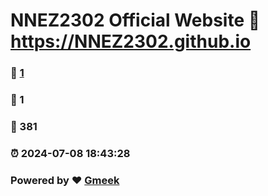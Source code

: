 # NNEZ2302 Official Website :link: https://NNEZ2302.github.io 
### :page_facing_up: [1](https://NNEZ2302.github.io/tag.html) 
### :speech_balloon: 1 
### :hibiscus: 381 
### :alarm_clock: 2024-07-08 18:43:28 
### Powered by :heart: [Gmeek](https://github.com/Meekdai/Gmeek)
